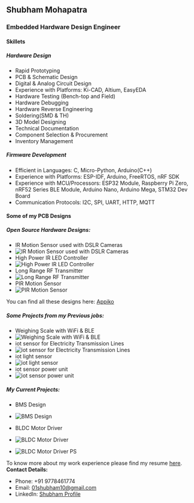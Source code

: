 ## Shubham Mohapatra
### Embedded Hardware Design Engineer
#### Skillets
##### Hardware Design
 - Rapid Prototyping
 - PCB & Schematic Design
 - Digital & Analog Circuit Design
 - Experience with Platforms: Ki-CAD, Altium, EasyEDA
 - Hardware Testing (Bench-top and Field)
 - Hardware Debugging
 - Hardware Reverse Engineering
 - Soldering(SMD & TH)
 - 3D Model Designing
 - Technical Documentation
 - Component Selection & Procurement
 - Inventory Management

##### Firmware Development
 - Efficient in Languages: C, Micro-Python, Arduino(C++)
 - Experience with Platforms: ESP-IDF, Arduino, FreeRTOS, nRF SDK
 - Experience with MCU/Processors: ESP32 Module, Raspberry Pi Zero, nRF52 Series BLE Module, Arduino Nano, Arduino Mega, STM32 Dev Board
 - Communication Protocols: I2C, SPI, UART, HTTP, MQTT

#### Some of my PCB Designs
##### Open Source Hardware Designs:
- IR Motion Sensor used with DSLR Cameras
- ![IR Motion Sensor used with DSLR Cameras](https://github.com/ShuBot/ShuBot.github.io/blob/main/pics/appiko_01.jpg)
- High Power IR LED Controller
- ![High Power IR LED Controller](https://github.com/ShuBot/ShuBot.github.io/blob/main/pics/appiko_02.jpg)
- Long Range RF Transmitter
- ![Long Range RF Transmitter](https://github.com/ShuBot/ShuBot.github.io/blob/main/pics/appiko_03.jpg)
- PIR Motion Sensor
- ![PIR Motion Sensor](https://github.com/ShuBot/ShuBot.github.io/blob/main/pics/appiko_04.jpg)

You can find all these designs here: [Appiko](https://github.com/Appiko/sense_snap_hw)

##### Some Projects from my Previous jobs:

 - Weighing Scale with WiFi & BLE
 - ![Weighing Scale with WiFi & BLE](https://github.com/ShuBot/ShuBot.github.io/blob/main/pics/weighting_scale_01.jpg)
 - iot sensor for Electricity Transmission Lines
 - ![iot sensor for Electricity Transmission Lines](https://github.com/ShuBot/ShuBot.github.io/blob/main/pics/elcetricity_trsm_line_sensor_01.jpg)
 - iot light sensor
 - ![iot light sensor](https://github.com/ShuBot/ShuBot.github.io/blob/main/pics/mandala_02.jpg)
 - iot sensor power unit
 - ![iot sensor power unit](https://github.com/ShuBot/ShuBot.github.io/blob/main/pics/PDS_rev2_PCB01.jpg)

##### My Current Projects:

- BMS Design
- ![BMS Design](https://github.com/ShuBot/ShuBot.github.io/blob/main/pics/BMS_02.jpg)

 - BLDC Motor Driver
 - ![BLDC Motor Driver](https://github.com/ShuBot/ShuBot.github.io/blob/main/pics/BLDC_Driver_ckt.jpeg)
 - ![BLDC Motor Driver PS](https://github.com/ShuBot/ShuBot.github.io/blob/main/pics/BLDC_Drive_04.jpg)

To know more about my work experience please find my resume [here](https://github.com/ShuBot/ShuBot.github.io/blob/main/docs/SHUBHAM_M_Sep2021.pdf).
**Contact Details:** 
- Phone: +91 9778461774
- Email: 01shubham10@gmail.com
- LinkedIn:  [Shubham Profile](https://www.linkedin.com/in/shubham-mohapatra-6034279a)



<!--
**ShuBot/SHuBot** is a ✨ _special_ ✨ repository because its `README.md` (this file) appears on your GitHub profile.

Here are some ideas to get you started:

- 🔭 I’m currently working on ...
- 🌱 I’m currently learning ...
- 👯 I’m looking to collaborate on ...
- 🤔 I’m looking for help with ...
- 💬 Ask me about ...
- 📫 How to reach me: ...
- 😄 Pronouns: ...
- ⚡ Fun fact: ...
-->
